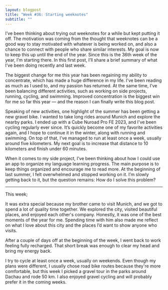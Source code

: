 ```yaml
---
layout: blogpost
title: "Week #36: Starting weeknotes"
subtitle: ""
---
```


I’ve been thinking about trying out weeknotes for a while but kept putting it off. The motivation was coming from the thought that weeknotes can be a good way to stay motivated with whatever is being worked on, and also a chance to connect with people who share similar interests. My goal is now to keep this up until the end of the year. Since this is the 36th week of the year, I’m starting there. In this first post, I’ll share a brief summary of what I’ve been doing recently and last week.

The biggest change for me this year has been regaining my ability to concentrate, which has made a huge difference in my life. I’ve been reading as much as I used to, and my passion has returned. At the same time, I’ve been balancing different activities, such as working on side projects, running, cycling, and swimming. Improved concentration is the biggest win for me so far this year — and the reason I can finally write this blog post.

Speaking of new activities, one highlight of the summer has been getting a new gravel bike. I wanted to take long rides around Munich and explore the nearby parks. I ended up with a Cube Nuroad Pro FE 2023, and I've been cycling regularly ever since. It’s quickly become one of my favorite activities again, and I hope to continue it in the winter, along with running and swimming. On top of that, I’ve managed to run at least once a week, usually around five kilometers. My next goal is to increase that distance to 10 kilometers and finish under 60 minutes.

When it comes to my side project, I’ve been thinking about how I could use an app to organize my language learning progress. The main purpose is to keep things organized and encourage me to read more. At the beginning of last summer, I felt overwhelmed and stopped working on it. I’m slowly getting back to it, but the question remains: How do I solve this problem?

---
This week;  

It was extra special because my brother came to visit Munich, and we got to spend a lot of quality time together. We explored the city, visited beautiful places, and enjoyed each other's company. Honestly, it was one of the best moments of the year for me. Spending time with him also made me reflect on what I love about this city and the places I’d want to show anyone who visits. 

After a couple of days off at the beginning of the week, I went back to work feeling fully recharged. That short break was enough to clear my head and bring my energy back. 

I try to cycle at least once a week, usually on weekends. Even though my plans were different, I usually chose road bike routes because they're more comfortable, but this week I picked a gravel tour in the parks around Dachau and rode 50 km. I also enjoyed gravel cycling and will probably prefer it in the coming weeks.